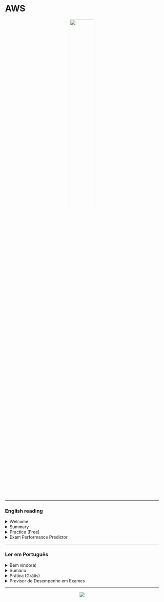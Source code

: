 # AWS

<div align="center">
  <img src="https://i.ibb.co/ZRx0P1C1/68747470733a2f2f692e6962622e636f2f36504d6b4270572f4157532d53657276696365732d5368656c662e706e67.png" width="40%">
</div>



<hr/>

### English reading

<details>
  <summary>Welcome</summary>
  <br/>
  <div align="center">
    <img src="https://cdn-icons-png.flaticon.com/512/5551/5551674.png" width="20%">
  </div>
      
  <p>This documentation serves as a platform to enhance and disseminate knowledge about AWS. I have crafted it to be intuitive, incorporating diagrams, partitions, examples, illustrations, and more.</p>
  
  - If you <b>feel confident about your understanding of AWS</b> and its resources, you can navigate to the <b>summary</b> and explore new features. 
  - However, if you are a beginner, I recommend allowing me to guide you by starting with the <b>AWS analogy</b>:

  #### AWS analogy
  
  AWS (Amazon Web Services) is a cloud platform from Amazon that offers various services for businesses and developers. To better understand, imagine that AWS is like a large tool store, where you can rent everything you need to build/repair your house (or in this case, your application in the cloud).

There you can find simple shelves like S3 (for storage) to more complex tools like EC2 (for creating virtual servers). And if you need something even more specific, just take a look at the store catalog (Amazon Marketplace), which has a little bit of everything.

Oh, and there's more! In AWS, you only pay for what you use. That is, if you need a drill for just one hour, rent it for an hour and pay only for that period. And if you need the drill for longer, just renew the rental. So, you don't have to waste money on tools that you won't use.

Additionally, AWS has a security team that keeps an eye on everything all the time. So, you can rest assured knowing that your tools (or your application) are secure in Amazon's cloud.

In summary, AWS is like "a cloud tool store", where you rent only what you need and have security guaranteed by Amazon's team. Now just choose the right tools to build your house (or your application) and get to work!

  <div align="center">
      <img src="https://cdn-icons-png.flaticon.com/512/3764/3764417.png" width="12%">
      <img src="https://cdn-icons-png.flaticon.com/512/3032/3032220.png" width="5%">
      <img src="https://cdn-icons-png.flaticon.com/512/5357/5357777.png" width="12%">
      <img src="https://cdn-icons-png.flaticon.com/512/3032/3032220.png" width="5%">
      <img src="https://cdn-icons-png.flaticon.com/512/11568/11568924.png" width="12%">
      <img src="https://cdn-icons-png.flaticon.com/512/3032/3032230.png" width="5%">
      <img src="https://cdn-icons-png.flaticon.com/512/17902/17902959.png" width="12%">
      <img src="https://cdn-icons-png.flaticon.com/512/2241/2241772.png" width="12%">
    </div> 
           
</details>
<details>
  <summary>Summary</summary>
   <br/>

<div>
  
  - <img src="https://thumbs2.imgbox.com/95/7a/hpxsWpqt_t.png" alt="Compute" width="40" height="40"> Compute (3/11)
      <hr>
      <table/>
         <tr align="center">
             <td>Resource</td>
             <td>img</td>
             <td>Info</td>
        </tr>
        <tr align="center">
             <td><a href="https://github.com/gil-son/aws/blob/main/english-us/EC2.md">EC2</a></td>
             <td><a href="https://github.com/gil-son/aws/blob/main/english-us/EC2.md"><img src="https://d2q66yyjeovezo.cloudfront.net/icon/d88319dfa5d204f019b4284149886c59-7d586ea82f792b61a8c87de60565133d.svg" /></a></td>
             <td>Amazon EC2 is a cloud computing service that allows easy configuration and running of virtual servers in the Amazon cloud, scaling compute capacity vertically or horizontally based on your application needs, and paying only for the resources you use.</td>
        </tr>
        <tr align="center">
         <td><a href="https://github.com/gil-son/aws/blob/main/english-us/Lambda.md">Lambda</a></td>
         <td><a href="https://github.com/gil-son/aws/blob/main/english-us/Lambda.md"><img src="https://d2q66yyjeovezo.cloudfront.net/icon/945f3fc449518a73b9f5f32868db466c-926961f91b072604c42b7f39ce2eaf1c.svg" /></a></td>
         <td>AWS Lambda is a serverless service that allows for code execution in response to events, without the need for server management.</td>
       </tr>
        <tr align="center">
         <td><a href="https://github.com/gil-son/aws/blob/main/english-us/ElasticBeanstalk.md">ElasticBeanstalk</a></td>
         <td><a href="https://github.com/gil-son/aws/blob/main/english-us/ElasticBeanstalk.md"><img src="https://d2q66yyjeovezo.cloudfront.net/icon/d43b67a293d39d11b046bd1813c804cb-4bc0ce71c93950e1ad695b25a4f1d4b5.svg" /></a></td>
         <td>Elastic Beanstalk is an AWS-managed service that simplifies the deployment and scalability of web applications quickly and easily.</td>
       </tr>
     </table>
  
  - <img src="https://thumbs2.imgbox.com/47/60/PNaM3eXz_t.png" alt="Storage" width="40" height="40"> Storage (3/7)
    <hr>
    <table>
       <tr align="center">
           <td>Resource</td>
           <td>img</td>
           <td>Info</td>
      </tr> 
      <tr align="center">
       <td><a href="https://github.com/gil-son/aws/blob/main/english-us/S3.md">S3</a></td>
       <td><a href="https://github.com/gil-son/aws/blob/main/english-us/S3.md"><img src="https://d2q66yyjeovezo.cloudfront.net/icon/c0828e0381730befd1f7a025057c74fb-43acc0496e64afba82dbc9ab774dc622.svg" /></a></td>
       <td>Amazon S3 is a highly scalable and durable object storage service from AWS, designed to store and retrieve massive amounts of data from anywhere on the web.</td>
     </tr>
      <tr align="center">
       <td><a href="https://github.com/gil-son/aws/blob/main/english-us/AWSSnowFamily.md">AWS SnowFamily</a></td>
       <td><a href="https://github.com/gil-son/aws/blob/main/english-us/AWSSnowFamily.md"><img src="https://d2q66yyjeovezo.cloudfront.net/icon/316ccf80948adeaa0b9fc5863fa2e5d0-041cc4f719216c8b7fab8dd1d41f41e0.svg" /></a>      </td>
       <td>The tools in the AWSSnowFamily theme facilitate offline data movement and processing, ensuring seamless delivery for massive datasets.</td>
     </tr>
     <tr align="center">
        <td><a href="https://github.com/gil-son/aws/blob/main/english-us/AWSStorageGateway.md">AWS StorageGateway</a></td>
        <td><a href="https://github.com/gil-son/aws/blob/main/english-us/AWSStorageGateway.md"><img src="https://d2q66yyjeovezo.cloudfront.net/icon/6e57963f170fcf163d7a0362ab3aa560-475c7af9547c560c673fa2266ae7f440.svg" /></a></td>
         <td>Proficient in implementing and managing Storage Gateway solutions to seamlessly integrate on-premises environments with cloud storage, optimizing data transfer and access. Skilled in configuring and troubleshooting Storage Gateway configurations for efficient and reliable data storage solutions.</td>
     </tr>
      <table/>
  - <img src="https://thumbs2.imgbox.com/1b/15/XwlZ3v2v_t.png" alt="Networking & Content Delivery" width="40" height="40"> Networking & Content Delivery (4/10)
    <hr>
      <table>
         <tr align="center">
             <td>Resource</td>
             <td>img</td>
             <td>Info</td>
        <tr align="center">
           <td><a href="https://github.com/gil-son/aws/blob/main/english-us/VPC.md">VPC</a></td>
           <td><a href="https://github.com/gil-son/aws/blob/main/english-us/VPC.md"><img src="https://d2q66yyjeovezo.cloudfront.net/icon/74f8d03e857091589308684a506ba915-4d9c246d4283a8c3150cf0aa442dec10.svg" /></a></td>
           <td>A VPC (Virtual Private Cloud) is a virtual network environment in the cloud that provides isolated, private space for resources. It offers control over network configuration, including IP address ranges, subnets, and security settings, facilitating secure and scalable deployment of applications and services.</td>
       </tr>
       <tr align="center">
         <td><a href="https://github.com/gil-son/aws/blob/main/english-us/AmazonCloudFront.md">CloudFront</a></td>
         <td><a href="https://github.com/gil-son/aws/blob/main/english-us/AmazonCloudFront.md"><img src="https://thumbs2.imgbox.com/23/62/A66Gl0Cp_t.png" width="55%"/></a></td>
         <td>AWS CloudFront is a fast content delivery network (CDN) service that securely delivers data, videos, applications, and APIs globally with low latency and high transfer speeds. It integrates seamlessly with other AWS services to enhance performance and security.</td>
       </tr>
        <tr align="center">
         <td><a href="https://github.com/gil-son/aws/blob/main/english-us/Route53.md">Route 53</a></td>
         <td><a href="https://github.com/gil-son/aws/blob/main/english-us/Route53.md"><img src="https://d2q66yyjeovezo.cloudfront.net/icon/f5d2c00d40914bff4f82f29f9ef768bc-53a84099cf556710383a52b4612a8612.svg" /></a></td>
         <td>The Amazon Route 53 is AWS's domain name system (DNS) and content delivery network (CDN) service, providing domain registration, DNS resolution, and traffic routing to optimize availability and performance for applications on the internet.
        </td>
       </tr>
      <tr align="center">
         <td><a href="https://github.com/gil-son/aws/blob/main/english-us/LoadBalancer.md">Load Balancer</a></td>
         <td><a href="https://github.com/gil-son/aws/blob/main/english-us/LoadBalancer.md"><img src="https://d2q66yyjeovezo.cloudfront.net/icon/7177e919b32ad97825f95e902595014b-1594766d92813b5baeb706c453f91de0.svg" /></a>  </td>
         <td>Load balancing optimizes resource distribution, ensuring efficient and reliable performance by distributing incoming network traffic across multiple servers or resources.</td>
       </tr>
    <table/>
  - <img src="https://thumbs2.imgbox.com/01/20/rXpLIkB8_t.png" alt="Database" width="40" height="40"> Database (2/9)
     <hr>
      <table>
        <tr align="center">
            <td>Resource</td>
            <td>img</td>
            <td>Info</td>
        </tr>
        <tr align="center">
       <td><a href="https://github.com/gil-son/aws/blob/main/english-us/DynamoDB.md">DynamoDB</a></td>
       <td><a href="https://github.com/gil-son/aws/blob/main/english-us/DynamoDB.md"><img src="https://d2q66yyjeovezo.cloudfront.net/icon/6f419a45e63123b4c16bd679549610f6-87862c68693445999110bbd6a467ce88.svg" /></a></td>
       <td>DynamoDB is a fully managed, highly scalable, flexible, and high-performance NoSQL database service.</td>
      </tr>
      <tr align="center">
       <td><a href="https://github.com/gil-son/aws/blob/main/english-us/RDS.md">RDS</a></td>
       <td><a href="https://github.com/gil-son/aws/blob/main/english-us/RDS.md"><img src="https://d2q66yyjeovezo.cloudfront.net/icon/1d374ed2a6bcf601d7bfd4fc3dfd3b5d-c9f69416d978016b3191175f35e59226.svg" /></a></td>
       <td>Amazon RDS is a managed cloud database service that makes it easy to set up, operate, and scale relational databases such as MySQL, PostgreSQL, Oracle, SQL Server, and others.</td>
     </tr>
    </table>
  - <img src="https://thumbs2.imgbox.com/43/82/jLNe9Jbm_t.png" alt="Security, Identity, & Compliance" width="40" height="40"> Security, Identity, & Compliance (2/23)
     <hr>
      <table>
        <tr align="center">
            <td>Resource</td>
            <td>img</td>
            <td>Info</td>
        </tr>
        <tr align="center">
         <td><a href="https://github.com/gil-son/aws/blob/main/english-us/IAM.md">IAM</a></td>
         <td><a href="https://github.com/gil-son/aws/blob/main/english-us/IAM.md"><img src="https://d2q66yyjeovezo.cloudfront.net/icon/0ebc580ae6450fce8762fad1bff32e7b-0841c1f0e7c5788b88d07a7dbcaceb6e.svg" /></a></td>
         <td>AWS IAM is an identity and access management service that enables control of access to AWS resources by users and applications.</td>
        </tr>
        <tr align="center">
         <td><a href="https://github.com/gil-son/aws/blob/main/english-us/Macie.md">Macie</a></td>
         <td><a href="https://github.com/gil-son/aws/blob/main/english-us/Macie.md"><img src="https://d2q66yyjeovezo.cloudfront.net/icon/433463d9b34c9b0b655eb325d5f0ebce-bb33021b98aec6dc842de83ef649969e.svg" /></a></td>
         <td>Amazon Macie is a fully managed data security service that uses machine learning to automatically discover, classify, and protect sensitive data in AWS, ensuring compliance and enhancing data security.</td>
        </tr>
      </table>
  - <img src="https://thumbs2.imgbox.com/c9/28/i8xe96iT_t.png" alt="Analytics" width="40" height="40"> Analytics (1/19)
     <hr>
      <table>
        <tr align="center">
            <td>Resource</td>
            <td>img</td>
            <td>Info</td>
        </tr>
        <tr align="center">
         <td><a href="https://github.com/gil-son/aws/blob/main/english-us/AWSGlue.md">AWS Glue</a></td>
         <td><a href="https://github.com/gil-son/aws/blob/main/english-us/AWSGlue.md"><img src="https://encrypted-tbn0.gstatic.com/images?q=tbn:ANd9GcTFVmyCvjYqwBE1Od0HzgD-Us60WPPpWHfAU8SVxm-HaQ&s" width="25%" /></a></td>
         <td>Fully managed ETL service. Simplifies data preparation, integration, and transformation. Enables seamless data loading for analytics in AWS ecosystem.</td>
       </tr>
    </table>
  - <img src="https://thumbs2.imgbox.com/16/5c/Irs3F10Z_t.png" alt="Machine Learning" width="40" height="40"> Machine Learning (7/29)
     <hr>
      <table>
        <tr align="center">
            <td>Resource</td>
            <td>img</td>
            <td>Info</td>
        </tr>
       <tr align="center">
           <td><a href="https://github.com/gil-son/aws/blob/main/english-us/Transcribe.md">Transcribe</a></td>
           <td><a href="https://github.com/gil-son/aws/blob/main/english-us/Transcribe.md"><img src="https://d2q66yyjeovezo.cloudfront.net/icon/762bf9a0fc087fbb4ba021a3cee6edaf-2578b25de7cbb06633f39903ccc90d08.svg" /></a></td>
           <td>AWS Transcribe is an automatic speech recognition (ASR) service that converts spoken language into text, enabling transcription of audio and video files for various applications. It supports real-time and batch processing with features like speaker identification and custom vocabulary.</td>
        </tr>
        <tr align="center">
           <td><a href="https://github.com/gil-son/aws/blob/main/english-us/Polly.md">Polly</a></td>
           <td><a href="https://github.com/gil-son/aws/blob/main/english-us/Polly.md"><img src="https://d2q66yyjeovezo.cloudfront.net/icon/8ca4245f09e5a6ecf058c15cca9ac9b6-4a6ec5b037b363b8f33064d09d4f40ab.svg" /></a></td>
           <td>Amazon Polly is a text-to-speech service that uses advanced deep learning technologies to convert written text into natural-sounding speech, supporting multiple languages and voices for various use cases like application accessibility and media content.</td>
       </tr>
       <tr align="center">
           <td><a href="https://github.com/gil-son/aws/blob/main/english-us/Comprehend.md">Comprehend</a></td>
           <td><a href="https://github.com/gil-son/aws/blob/main/english-us/Comprehend.md"><img src="https://d2q66yyjeovezo.cloudfront.net/icon/482863db6bbcbe5d42b2c38fc881497d-595c830f25109d745525de43d97fe7a9.svg" /></a></td>
           <td>Amazon Comprehend is a natural language processing (NLP) service that uses machine learning to extract insights from text, such as entity recognition, sentiment analysis, and topic classification. It helps analyze large volumes of textual data to improve decision-making and operational efficiency.</td>
       </tr>
       <tr align="center">
           <td><a href="https://github.com/gil-son/aws/blob/main/english-us/Kendra.md">Kendra</a></td>
           <td><a href="https://github.com/gil-son/aws/blob/main/english-us/Kendra.md"><img src="https://d2q66yyjeovezo.cloudfront.net/icon/a9ab7ffabee2fd02cfeb90fa2c01a7fd-721a0b96fe52c46786b1ff711999c730.svg" /></a></td>
           <td>Amazon Kendra is an AWS service that offers intelligent search capabilities for enterprise data. It uses machine learning to deliver highly accurate and relevant search results across various data sources and formats.</td>
       </tr> 
      <tr align="center">
           <td><a href="https://github.com/gil-son/aws/blob/main/english-us/Textract.md">Textract</a></td>
           <td><a href="https://github.com/gil-son/aws/blob/main/english-us/Textract.md"><img src="https://d2q66yyjeovezo.cloudfront.net/icon/0121e707af85a4b5d571de33104d5ac1-b655f8b189e18898d77c2e95627a589b.svg" /></a></td>
           <td>AWS Textract is a machine learning service that automatically extracts text and data from documents, going beyond OCR by capturing structured data like tables and forms. It helps organizations streamline document processing, reduce manual data entry, and improve accuracy in extracting valuable information from complex documents.</td>
     </tr>
      <tr align="center">
           <td><a href="https://github.com/gil-son/aws/blob/main/english-us/Translate.md">Translate</a></td>
           <td><a href="https://github.com/gil-son/aws/blob/main/english-us/Translate.md"><img src="https://d2q66yyjeovezo.cloudfront.net/icon/fc46e26a907870744758b76166150f62-76c22bfd03882310f44da5a6a9590864.svg" /></a></td>
           <td>A fully managed neural machine translation service that provides fast, high-quality, and affordable language translation for a wide variety of content types. Ideal for applications requiring real-time or batch translation, supporting multiple languages and enabling localization of content.</td>
       </tr>
       <tr align="center">
        <td><a href="https://github.com/gil-son/aws/blob/main/english-us/Lex.md">Lex</a></td>
        <td><a href="https://github.com/gil-son/aws/blob/main/english-us/Lex.md"><img src="https://d2q66yyjeovezo.cloudfront.net/icon/16660b27a03cc547adc54a269bc4a69e-7d762d8739de54214018a7d757540c79.svg" /></a></td>
        <td>AWS Lex is a service for building conversational interfaces using voice and text, powered by the same technology as Amazon Alexa, enabling developers to create chatbots and virtual assistants.</td>
      </tr>
    </table>
  - <img src="https://thumbs2.imgbox.com/56/87/tWtOvjHB_t.png" alt="Management & Governance" width="40" height="40"> Management & Governance (1/27)
     <hr>
      <table>
        <tr align="center">
            <td>Resource</td>
            <td>img</td>
            <td>Info</td>
        </tr>
        <tr align="center">
         <td><a href="https://github.com/gil-son/aws/blob/main/english-us/CloudWatch.md">CloudWatch</a></td>
         <td><a href="https://github.com/gil-son/aws/blob/main/english-us/CloudWatch.md"><img src="https://d2q66yyjeovezo.cloudfront.net/icon/8f57ebd825a828e205b2dde223ba17e4-6af63a22dc297f8041286760ee8cd2c9.svg" /></a></td>
         <td>CloudWatch is an AWS monitoring and observability service that allows you to collect, store, visualize, and alert on real-time log and metric data for cloud resources.</td>
       </tr>
    </table>
  - <img src="https://thumbs2.imgbox.com/47/b6/NVGD2zwy_t.png" alt="Developer Tools" width="40" height="40"> Developer Tools (7/14)
   <hr>
      <table>
        <tr align="center">
            <td>Resource</td>
            <td>img</td>
            <td>Info</td>
        </tr>
        <tr align="center">
         <td><a href="https://github.com/gil-son/aws/blob/main/english-us/CodeCommit.md">CodeCommit</a></td>
         <td><a href="https://github.com/gil-son/aws/blob/main/english-us/CodeCommit.md"><img src="https://d2q66yyjeovezo.cloudfront.net/icon/f302aa78eafe713bb278e61ef3f29ef9-1901ceb3d0fa4648fa6ac2e2aa8559ed.svg" /></a></td>
         <td>AWS CodeCommit is a fully managed source control service that hosts secure Git repositories, enabling teams to store, manage, and collaborate on code. It integrates seamlessly with AWS services, supports automation, and ensures high availability with encryption for secure access.</td>
       </tr>
       <tr align="center">
         <td><a href="https://github.com/gil-son/aws/blob/main/english-us/CodeBuild.md">CodeBuild</a></td>
         <td><a href="https://github.com/gil-son/aws/blob/main/english-us/CodeBuild.md"><img src="https://d2q66yyjeovezo.cloudfront.net/icon/13ee531096ccb4384d55f6b7cc66572b-9f8463d77a472721923c47b01f973d59.svg" /></a></td>
         <td>AWS CodeBuild is a fully managed CI/CD service that compiles source code, runs tests, and produces software packages, scaling automatically without needing to manage servers. It integrates seamlessly with AWS tools and supports popular build environments.</td>
       </tr>
      <tr align="center">
         <td><a href="https://github.com/gil-son/aws/blob/main/english-us/CodePipeline.md">CodePipeline</a></td>
         <td><a href="https://github.com/gil-son/aws/blob/main/english-us/CodePipeline.md"><img src="https://d2q66yyjeovezo.cloudfront.net/icon/59874d8b5a9e702e16641126cc15e561-8137f94920dd8639de205d20e8e72ad6.svg" /></a></td>
         <td>AWS CodePipeline is a fully managed CI/CD service that automates build, test, and deployment workflows for rapid and reliable application updates. It integrates with various AWS services and third-party tools for seamless delivery pipelines.</td>
       </tr>
      <tr align="center">
         <td><a href="https://github.com/gil-son/aws/blob/main/english-us/Cloud9.md">Cloud9</a></td>
         <td><a href="https://github.com/gil-son/aws/blob/main/english-us/Cloud9.md"><img src="https://d2q66yyjeovezo.cloudfront.net/icon/1a4ec26b6d36503c5b00ae9769d17687-647b27ff27670c1627a1e146f9c557ab.svg" /></a></td>
         <td>AWS Cloud9 is a cloud-based integrated development environment (IDE) that supports multiple programming languages. It provides tools for coding, debugging, and running applications directly from a browser, integrated with AWS services.</td>
       </tr>
      <tr align="center">
         <td><a href="https://github.com/gil-son/aws/blob/main/english-us/CloudShell.md">CloudShell</a></td>
         <td><a href="https://github.com/gil-son/aws/blob/main/english-us/CloudShell.md"><img src="https://d2q66yyjeovezo.cloudfront.net/icon/eb41a287e2011f27d4764844cec7067d-4af6e7aafabe7dd06d94ca592d94ee35.svg" /></a></td>
         <td>AWS CloudShell is a browser-based shell environment for managing AWS resources using the AWS CLI, scripting, and automation tools. It provides 1 GB persistent storage per region, pre-installed CLI tools, and secure access without needing local configuration.</td>
      </tr>
      <tr align="center">
         <td><a href="https://github.com/gil-son/aws/blob/main/english-us/X-Ray.md">X-Ray</a></td>
         <td><a href="https://github.com/gil-son/aws/blob/main/english-us/X-Ray.md"><img src="https://d2q66yyjeovezo.cloudfront.net/icon/32599e5387251a477e16894dca7417bf-86e0d8e9d79a1de9db3d29757776e420.svg" /></a></td>
         <td>AWS X-Ray is a service that provides end-to-end tracing and analysis of distributed applications, allowing you to monitor performance, identify bottlenecks, and troubleshoot issues. It collects data from services, visualizes the request flow, and helps optimize app performance.</td>
      </tr>
      <tr align="center">
         <td><a href="https://github.com/gil-son/aws/blob/main/english-us/CodeArtifact.md">CodeArtifact</a></td>
         <td><a href="https://github.com/gil-son/aws/blob/main/english-us/CodeArtifact.md"><img src="https://a.b.cdn.console.awsstatic.com/a/v1/QSLQYHWNNMF6SQGGU3Q3YXCUZX6I3IONUYL55VXOSIV3POBNGFEQ/icon/b291609a77359753e9634a9886941d16-c66ffca8d44a017992d0b670866fc14f.svg" /></a></td>
         <td>AWS CodeArtifact is a fully managed artifact repository service that simplifies storing, publishing, and sharing software packages securely. It supports multiple package formats, integrates with AWS services, and streamlines dependency management for development teams.</td>
      </tr>
    </table>

  
  - <img src="https://thumbs2.imgbox.com/d8/3c/eEzI8xpZ_t.png" alt="Application Integration" width="40" height="40"> Application Integration (1/9)
    <hr>
    <table>
       <tr align="center">
           <td>Resource</td>
           <td>img</td>
           <td>Info</td>
      </tr> 
    <tr align="center">
     <td><a href="https://github.com/gil-son/aws/blob/main/english-us/APIGateway.md">API Gateway</a></td>
     <td><a href="https://github.com/gil-son/aws/blob/main/english-us/APIGateway.md"><img src="https://d2q66yyjeovezo.cloudfront.net/icon/fb0cde6228b21d89ec222b45efec54e7-0856e92285f4e7ed254b2588d1fe1829.svg" /></a></td>
     <td>Amazon API Gateway is a powerful AWS tool that enables developers to securely and scalably create, publish, monitor, and manage APIs, facilitating integration between different services and applications.</td>
     </tr>
    </table>
  - <img src="https://thumbs2.imgbox.com/27/97/8m67EJTG_t.png" alt="Front-end Web & Mobile" width="40" height="40"> Front-end Web & Mobile (0/4)
  - <img src="https://thumbs2.imgbox.com/1b/7a/pE5Ap4nv_t.png" alt="Containers" width="40" height="40"> Containers (0/4)
  - <img src="https://thumbs2.imgbox.com/af/16/N9EvPFcD_t.png" alt="Migration & Transfer" width="40" height="40"> Migration & Transfer (0/8)
  - <img src="https://thumbs2.imgbox.com/c8/d6/lIXRbROX_t.png" alt="Media Services" width="40" height="40"> Media Services (0/12)
  - <img src="https://thumbs2.imgbox.com/01/f6/mhwKvqjN_t.png" alt="Internet of Things" width="40" height="40"> Internet of Things (0/9)
  - <img src="https://thumbs2.imgbox.com/7e/24/aEOHuYEa_t.png" alt="End User Computing" width="40" height="40"> End User Computing (0/4)
  - <img src="https://thumbs2.imgbox.com/e9/3a/DnMVdCdL_t.png" alt="Business Applications" width="40" height="40"> Business Applications (0/12)
  - <img src="https://thumbs2.imgbox.com/ce/99/HIiBQBDO_t.png" alt="Game Development" width="40" height="40"> Game Development (0/1)
  - <img src="https://thumbs2.imgbox.com/4d/21/BYfIWXid_t.png" alt="Blockchain" width="40" height="40"> Blockchain (0/1)
  - <img src="https://thumbs2.imgbox.com/00/5d/0dmC6jMp_t.png" alt="Cloud Financial Management" width="40" height="40"> Cloud Financial Management (0/3)
  - <img src="https://thumbs2.imgbox.com/54/c6/XyPgFynS_t.png" alt="Customer Enablement" width="40" height="40"> Customer Enablement (0/5)
  - <img src="https://thumbs2.imgbox.com/fa/08/5hLOyOHh_t.png" alt="Satellite" width="40" height="40"> Satellite (0/1)
  - <img src="https://thumbs2.imgbox.com/03/c7/4wEaTpkr_t.png" alt="Quantum Technologies" width="40" height="40"> Quantum Technologies (0/1)

</div>
</details>

<details>
  <summary>Practice (Free)</summary>
  <br/>
  <div align="center">
    <img src="https://cdn-icons-png.flaticon.com/512/12886/12886027.png" width="20%">
  </div>

## AWS Certification Resources

### Cloud Practitioner (CLF-C02)
- <a href="https://simuladoclf.s3.amazonaws.com/english.html" target="_blank">Simulado CLF</a>
- <a href="https://en.daypo.com/aws-cloud-practicioner-clf-c02.html" target="_blank">Daypo</a>
- <a href="https://www.examprepper.co/" target="_blank">Examprepper</a>
- <a href="https://certifica.tech" target="_blank">Certifica.tech</a>

### Developer Associate (DVA-C01)
- <a href="https://devspot.org/DVA-C01.html" target="_blank">DevSpot</a>  
- <a href="https://www.freecram.net/exam/DVA-C01-aws-certified-developer-associate-exam-e10023.html" target="_blank">FreeCram</a>
- <a href="https://en.daypo.com/aws-developer-tricky-question.html" target="_blank">Daypo</a>
- <a href="https://www.examprepper.co/" target="_blank">Examprepper</a>
- <a href="https://certifica.tech" target="_blank">Certifica.tech</a>

### Solutions Architect (SAA-C02)
- <a href="https://devspot.org/SAA-C02.html" target="_blank">DevSpot</a>
- <a href="https://www.examprepper.co/" target="_blank">Examprepper</a>
- <a href="https://certifica.tech" target="_blank">Certifica.tech</a>
</details>

<details>
  <summary>Exam Performance Predictor</summary>

  <div align="center">
    <img src="https://cdn-icons-png.flaticon.com/512/10817/10817446.png" width="20%">
  </div>

  I built an AI-powered web app that predicts your likely exam score based on your habits, sleep, study routine, motivation, and more.

  ### 🧠 How it Works

  1. **Provide Your Information**  
     Input basic personal and study-related details.

  <div align="center">
    <img src="https://cdn-icons-png.flaticon.com/512/4061/4061961.png" width="10%">
  </div>

  2. **AI Makes a Prediction**  
     A Linear Regression model analyzes your inputs to estimate your exam score.

  <div align="center">
    <img src="https://cdn-icons-png.flaticon.com/512/10087/10087719.png" width="10%">
  </div>

  3. **Get an Approximate Score**  
     You'll receive a predicted performance percentage.

  <div align="center">
    <img src="https://cdn-icons-png.flaticon.com/512/1549/1549879.png" width="10%">
  </div>

  ### ✅ Features

  - Friendly Streamlit interface  
  - Real-time performance prediction  
  - Human verification to block bots  
  - Cooldown system to prevent repeated requests  

  ### 🔗 Links

  - 🚀 **Live App**: [Try it here](http://52.91.18.57:8501)
  - 🛠️ **Source Code**: [GitHub Repository](https://github.com/gil-son/exam-predictor-linear-regression)
     - This is the **Beta version**
     - Available daily from **10 AM to 7 PM (UTC-3 / Brasília Time)**
     - You can test it **once per day**  

</details>


<hr/>

### Ler em Português

<details>
  <summary>Bem vindo(a)</summary>
  <br/>

  <div align="center">
    <img src="https://cdn-icons-png.flaticon.com/512/5551/5551674.png" width="20%">
  </div>
  
  <p>Esta documentação serve como uma plataforma para aprimorar e disseminar conhecimento sobre a AWS. Eu a elaborei de forma intuitiva, incorporando diagramas, partições, exemplos, ilustrações e muito mais.</p>

- Se você <b>se sente confiante sobre o seu entendimento da AWS</b> e seus recursos, pode acessar o <b>sumário</b> e explorar novas funcionalidades.
- No entanto, se você é um iniciante, recomendo que me permita guiá-lo começando com uma <b>Analogia à AWS</b>:

#### Analogia à AWS

A AWS (Amazon Web Services) é uma plataforma de nuvem da Amazon que oferece vários serviços para empresas e desenvolvedores. Para entender melhor, imagine que a AWS é como uma grande loja de ferramentas, onde você pode alugar tudo o que precisa para construir/ reformar sua casa (ou, neste caso, sua aplicação na nuvem).

Lá você pode encontrar prateleiras simples como o S3 (para armazenamento) até ferramentas mais complexas como o EC2 (para criar servidores virtuais). E se você precisar de algo ainda mais específico, basta dar uma olhada no catálogo da loja (Amazon Marketplace), que tem um pouco de tudo.

Ah, e tem mais! Na AWS, você só paga pelo que usa. Ou seja, se você precisar de uma furadeira por apenas uma hora, alugue-a por uma hora e pague apenas por esse período. E se você precisar da furadeira por mais tempo, é só renovar o aluguel. Assim, você não precisa desperdiçar dinheiro com ferramentas que não vai usar.

Além disso, a AWS conta com uma equipe de segurança que fica de olho em tudo o tempo todo. Então, você pode ficar tranquilo sabendo que suas ferramentas (ou sua aplicação) estão seguras na nuvem da Amazon.

Resumindo, a AWS é como "uma loja de ferramentas na nuvem", onde você aluga apenas o que precisa e tem a segurança garantida pela equipe da Amazon. Agora é só escolher as ferramentas certas para construir sua casa (ou sua aplicação) e colocar as mãos à obra!

<div align="center">
    <img src="https://cdn-icons-png.flaticon.com/512/3764/3764417.png" width="12%">
    <img src="https://cdn-icons-png.flaticon.com/512/3032/3032220.png" width="5%">
    <img src="https://cdn-icons-png.flaticon.com/512/5357/5357777.png" width="12%">
    <img src="https://cdn-icons-png.flaticon.com/512/3032/3032220.png" width="5%">
    <img src="https://cdn-icons-png.flaticon.com/512/11568/11568924.png" width="12%">
    <img src="https://cdn-icons-png.flaticon.com/512/3032/3032230.png" width="5%">
    <img src="https://cdn-icons-png.flaticon.com/512/17902/17902959.png" width="12%">
    <img src="https://cdn-icons-png.flaticon.com/512/2241/2241772.png" width="12%">
  </div> 

</details>
<details>
  <summary>Sumário</summary>

  <br>
<div>
  
  - <img src="https://thumbs2.imgbox.com/95/7a/hpxsWpqt_t.png" alt="Computação" width="40" height="40"> Computação (3/11)
      <hr>
      <table/>
         <tr align="center">
             <td>Recurso</td>
             <td>Imagem</td>
             <td>Info</td>
        </tr>
        <tr align="center">
             <td><a href="https://github.com/gil-son/aws/blob/main/portugues-br/EC2.md">EC2</a></td>
             <td><a href="https://github.com/gil-son/aws/blob/main/portugues-br/EC2.md"><img src="https://d2q66yyjeovezo.cloudfront.net/icon/d88319dfa5d204f019b4284149886c59-7d586ea82f792b61a8c87de60565133d.svg" /></a></td>
             <td>O Amazon EC2 é um serviço de computação em nuvem que permite configurar e executar servidores virtuais na nuvem da Amazon, dimensionando a capacidade de computação vertical ou horizontalmente com base nas necessidades da sua aplicação e pagando apenas pelos recursos utilizados.</td>
        </tr>
        <tr align="center">
         <td><a href="https://github.com/gil-son/aws/blob/main/portugues-br/Lambda.md">Lambda</a></td>
         <td><a href="https://github.com/gil-son/aws/blob/main/portugues-br/Lambda.md"><img src="https://d2q66yyjeovezo.cloudfront.net/icon/945f3fc449518a73b9f5f32868db466c-926961f91b072604c42b7f39ce2eaf1c.svg" /></a></td>
         <td>O AWS Lambda é um serviço serverless que permite a execução de código em resposta a eventos, sem a necessidade de gerenciamento de servidores.</td>
       </tr>
        <tr align="center">
         <td><a href="https://github.com/gil-son/aws/blob/main/portugues-br/ElasticBeanstalk.md">ElasticBeanstalk</a></td>
         <td><a href="https://github.com/gil-son/aws/blob/main/portugues-br/ElasticBeanstalk.md"><img src="https://d2q66yyjeovezo.cloudfront.net/icon/d43b67a293d39d11b046bd1813c804cb-4bc0ce71c93950e1ad695b25a4f1d4b5.svg" /></a></td>
         <td>O Elastic Beanstalk é um serviço gerenciado da AWS que simplifica a implantação e escalabilidade de aplicações web de forma rápida e fácil.</td>
       </tr>
     </table>
  
  - <img src="https://thumbs2.imgbox.com/47/60/PNaM3eXz_t.png" alt="Armazenamento" width="40" height="40"> Armazenamento (3/7)
    <hr>
    <table>
       <tr align="center">
           <td>Recurso</td>
           <td>Imagem</td>
           <td>Info</td>
      </tr> 
      <tr align="center">
       <td><a href="https://github.com/gil-son/aws/blob/main/portugues-br/S3.md">S3</a></td>
       <td><a href="https://github.com/gil-son/aws/blob/main/portugues-br/S3.md"><img src="https://d2q66yyjeovezo.cloudfront.net/icon/c0828e0381730befd1f7a025057c74fb-43acc0496e64afba82dbc9ab774dc622.svg" /></a></td>
       <td>O Amazon S3 é um serviço de armazenamento de objetos altamente escalável e durável da AWS, projetado para armazenar e recuperar grandes volumes de dados de qualquer lugar da web.</td>
     </tr>
      <tr align="center">
       <td><a href="https://github.com/gil-son/aws/blob/main/portugues-br/AWSSnowFamily.md">AWS SnowFamily</a></td>
       <td><a href="https://github.com/gil-son/aws/blob/main/portugues-br/AWSSnowFamily.md"><img src="https://d2q66yyjeovezo.cloudfront.net/icon/316ccf80948adeaa0b9fc5863fa2e5d0-041cc4f719216c8b7fab8dd1d41f41e0.svg" /></a></td>
       <td>As ferramentas da família AWSSnow facilitam o movimento e o processamento de dados offline, garantindo a entrega perfeita para grandes volumes de dados.</td>
     </tr>
     <tr align="center">
        <td><a href="https://github.com/gil-son/aws/blob/main/portugues-br/AWSStorageGateway.md">AWS StorageGateway</a></td>
        <td><a href="https://github.com/gil-son/aws/blob/main/portugues-br/AWSStorageGateway.md"><img src="https://d2q66yyjeovezo.cloudfront.net/icon/6e57963f170fcf163d7a0362ab3aa560-475c7af9547c560c673fa2266ae7f440.svg" /></a></td>
         <td>Proficiente na implementação e gerenciamento de soluções Storage Gateway para integrar ambientes on-premises com o armazenamento na nuvem, otimizando a transferência e o acesso a dados. Habilidade em configurar e solucionar problemas de Storage Gateway para soluções de armazenamento de dados eficientes e confiáveis.</td>
     </tr>
      <table/>
  - <img src="https://thumbs2.imgbox.com/1b/15/XwlZ3v2v_t.png" alt="Rede & Entrega de Conteúdo" width="40" height="40"> Rede & Entrega de Conteúdo (4/10)
    <hr>
      <table>
         <tr align="center">
             <td>Recurso</td>
             <td>img</td>
             <td>Info</td>
        <tr align="center">
           <td><a href="https://github.com/gil-son/aws/blob/main/portugues-br/VPC.md">VPC</a></td>
           <td><a href="https://github.com/gil-son/aws/blob/main/portugues-br/VPC.md"><img src="https://d2q66yyjeovezo.cloudfront.net/icon/74f8d03e857091589308684a506ba915-4d9c246d4283a8c3150cf0aa442dec10.svg" /></a></td>
           <td>A VPC (Virtual Private Cloud) é um ambiente de rede virtual na nuvem que fornece espaço isolado e privado para recursos. Oferece controle sobre a configuração da rede, incluindo faixas de endereços IP, sub-redes e configurações de segurança, facilitando a implantação segura e escalável de aplicações e serviços.</td>
       </tr>
       <tr align="center">
         <td><a href="https://github.com/gil-son/aws/blob/main/portugues-br/AmazonCloudFront.md">CloudFront</a></td>
         <td><a href="https://github.com/gil-son/aws/blob/main/portugues-br/AmazonCloudFront.md"><img src="https://thumbs2.imgbox.com/23/62/A66Gl0Cp_t.png" width="55%"/></a></td>
         <td>A AWS CloudFront é um serviço rápido de rede de entrega de conteúdo (CDN) que entrega dados, vídeos, aplicações e APIs de forma segura em todo o mundo com baixa latência e altas velocidades de transferência. Integra-se perfeitamente com outros serviços da AWS para melhorar o desempenho e a segurança.</td>
       </tr>
        <tr align="center">
         <td><a href="https://github.com/gil-son/aws/blob/main/portugues-br/Route53.md">Route 53</a></td>
         <td><a href="https://github.com/gil-son/aws/blob/main/portugues-br/Route53.md"><img src="https://d2q66yyjeovezo.cloudfront.net/icon/f5d2c00d40914bff4f82f29f9ef768bc-53a84099cf556710383a52b4612a8612.svg" /></a></td>
         <td>O Amazon Route 53 é o sistema de nomes de domínio (DNS) e serviço de rede de entrega de conteúdo (CDN) da AWS, fornecendo registro de domínio, resolução de DNS e roteamento de tráfego para otimizar a disponibilidade e o desempenho de aplicações na internet.</td>
       </tr>
      <tr align="center">
         <td><a href="https://github.com/gil-son/aws/blob/main/portugues-br/LoadBalancer.md">Balanceador de Carga</a></td>
         <td><a href="https://github.com/gil-son/aws/blob/main/portugues-br/LoadBalancer.md"><img src="https://d2q66yyjeovezo.cloudfront.net/icon/7177e919b32ad97825f95e902595014b-1594766d92813b5baeb706c453f91de0.svg" /></a></td>
         <td>O balanceamento de carga otimiza a distribuição de recursos, garantindo desempenho eficiente e confiável ao distribuir o tráfego de rede de entrada entre vários servidores ou recursos.</td>
       </tr>
    <table/>
- <img src="https://thumbs2.imgbox.com/01/20/rXpLIkB8_t.png" alt="Banco de Dados" width="40" height="40"> Banco de Dados (2/9)
    <hr>
     <table>
        <tr align="center">
            <td>Recurso</td>
            <td>img</td>
            <td>Info</td>
        </tr>
        <tr align="center">
       <td><a href="https://github.com/gil-son/aws/blob/main/portugues-br/DynamoDB.md">DynamoDB</a></td>
       <td><a href="https://github.com/gil-son/aws/blob/main/portugues-br/DynamoDB.md"><img src="https://d2q66yyjeovezo.cloudfront.net/icon/6f419a45e63123b4c16bd679549610f6-87862c68693445999110bbd6a467ce88.svg" /></a></td>
       <td>O DynamoDB é um serviço de banco de dados NoSQL totalmente gerenciado, altamente escalável, flexível e de alto desempenho.</td>
      </tr>
      <tr align="center">
       <td><a href="https://github.com/gil-son/aws/blob/main/portugues-br/RDS.md">RDS</a></td>
       <td><a href="https://github.com/gil-son/aws/blob/main/portugues-br/RDS.md"><img src="https://d2q66yyjeovezo.cloudfront.net/icon/1d374ed2a6bcf601d7bfd4fc3dfd3b5d-c9f69416d978016b3191175f35e59226.svg" /></a></td>
       <td>O Amazon RDS é um serviço de banco de dados em nuvem gerenciado que facilita a configuração, operação e escalabilidade de bancos de dados relacionais, como MySQL, PostgreSQL, Oracle, SQL Server, entre outros.</td>
     </tr>
  </table>
- <img src="https://thumbs2.imgbox.com/43/82/jLNe9Jbm_t.png" alt="Segurança, Identidade e Conformidade" width="40" height="40"> Segurança, Identidade e Conformidade (2/23)
     <hr>
      <table>
        <tr align="center">
            <td>Recurso</td>
            <td>img</td>
            <td>Info</td>
        </tr>
        <tr align="center">
         <td><a href="https://github.com/gil-son/aws/blob/main/portugues-br/IAM.md">IAM</a></td>
         <td><a href="https://github.com/gil-son/aws/blob/main/portugues-br/IAM.md"><img src="https://d2q66yyjeovezo.cloudfront.net/icon/0ebc580ae6450fce8762fad1bff32e7b-0841c1f0e7c5788b88d07a7dbcaceb6e.svg" /></a></td>
         <td>O AWS IAM é um serviço de gerenciamento de identidade e acesso que permite controlar o acesso aos recursos da AWS por usuários e aplicações.</td>
        </tr>
        <tr align="center">
         <td><a href="https://github.com/gil-son/aws/blob/main/portugues-br/Macie.md">Macie</a></td>
         <td><a href="https://github.com/gil-son/aws/blob/main/portugues-br/Macie.md"><img src="https://d2q66yyjeovezo.cloudfront.net/icon/433463d9b34c9b0b655eb325d5f0ebce-bb33021b98aec6dc842de83ef649969e.svg" /></a></td>
         <td>O Amazon Macie é um serviço de segurança de dados totalmente gerenciado que usa machine learning para descobrir, classificar e proteger automaticamente dados sensíveis na AWS, garantindo conformidade e aumentando a segurança dos dados.</td>
        </tr>
      </table>
      
- <img src="https://thumbs2.imgbox.com/c9/28/i8xe96iT_t.png" alt="Análises" width="40" height="40"> Análises (1/19)
     <hr>
      <table>
        <tr align="center">
            <td>Recurso</td>
            <td>img</td>
            <td>Info</td>
        </tr>
        <tr align="center">
         <td><a href="https://github.com/gil-son/aws/blob/main/portugues-br/AWSGlue.md">AWS Glue</a></td>
         <td><a href="https://github.com/gil-son/aws/blob/main/portugues-br/AWSGlue.md"><img src="https://encrypted-tbn0.gstatic.com/images?q=tbn:ANd9GcTFVmyCvjYqwBE1Od0HzgD-Us60WPPpWHfAU8SVxm-HaQ&s" width="25%" /></a></td>
         <td>Serviço de ETL totalmente gerenciado. Simplifica a preparação, integração e transformação de dados. Permite carregamento de dados contínuo para análises no ecossistema AWS.</td>
       </tr>
    </table>
- <img src="https://thumbs2.imgbox.com/16/5c/Irs3F10Z_t.png" alt="Machine Learning" width="40" height="40"> Aprendizado de Máquina (7/29)
     <hr>
      <table>
        <tr align="center">
            <td>Recurso</td>
            <td>img</td>
            <td>Info</td>
        </tr>
       <tr align="center">
           <td><a href="https://github.com/gil-son/aws/blob/main/portugues-br/Transcribe.md">Transcribe</a></td>
           <td><a href="https://github.com/gil-son/aws/blob/main/portugues-br/Transcribe.md"><img src="https://d2q66yyjeovezo.cloudfront.net/icon/762bf9a0fc087fbb4ba021a3cee6edaf-2578b25de7cbb06633f39903ccc90d08.svg" /></a></td>
           <td>O AWS Transcribe é um serviço de reconhecimento automático de fala (ASR) que converte linguagem falada em texto, permitindo a transcrição de arquivos de áudio e vídeo para diversas aplicações. Suporta processamento em tempo real e por lote, com recursos como identificação de locutor e vocabulário personalizado.</td>
        </tr>
        <tr align="center">
           <td><a href="https://github.com/gil-son/aws/blob/main/portugues-br/Polly.md">Polly</a></td>
           <td><a href="https://github.com/gil-son/aws/blob/main/portugues-br/Polly.md"><img src="https://d2q66yyjeovezo.cloudfront.net/icon/8ca4245f09e5a6ecf058c15cca9ac9b6-4a6ec5b037b363b8f33064d09d4f40ab.svg" /></a></td>
           <td>O Amazon Polly é um serviço de conversão de texto em fala que usa tecnologias avançadas de deep learning para converter texto escrito em fala natural, suportando vários idiomas e vozes para diferentes casos de uso, como acessibilidade de aplicativos e conteúdo de mídia.</td>
       </tr>
       <tr align="center">
           <td><a href="https://github.com/gil-son/aws/blob/main/portugues-br/Comprehend.md">Comprehend</a></td>
           <td><a href="https://github.com/gil-son/aws/blob/main/portugues-br/Comprehend.md"><img src="https://d2q66yyjeovezo.cloudfront.net/icon/482863db6bbcbe5d42b2c38fc881497d-595c830f25109d745525de43d97fe7a9.svg" /></a></td>
           <td>O Amazon Comprehend é um serviço de processamento de linguagem natural (NLP) que usa machine learning para extrair insights de textos, como reconhecimento de entidades, análise de sentimentos e classificação de tópicos. Ele ajuda a analisar grandes volumes de dados textuais para melhorar a tomada de decisões e a eficiência operacional.</td>
       </tr>
       <tr align="center">
           <td><a href="https://github.com/gil-son/aws/blob/main/portugues-br/Kendra.md">Kendra</a></td>
           <td><a href="https://github.com/gil-son/aws/blob/main/portugues-br/Kendra.md"><img src="https://d2q66yyjeovezo.cloudfront.net/icon/a9ab7ffabee2fd02cfeb90fa2c01a7fd-721a0b96fe52c46786b1ff711999c730.svg" /></a></td>
           <td>O Amazon Kendra é um serviço da AWS que oferece capacidades de busca inteligente para dados empresariais. Utiliza machine learning para fornecer resultados de busca altamente precisos e relevantes em várias fontes e formatos de dados.</td>
       </tr> 
      <tr align="center">
           <td><a href="https://github.com/gil-son/aws/blob/main/portugues-br/Textract.md">Textract</a></td>
           <td><a href="https://github.com/gil-son/aws/blob/main/portugues-br/Textract.md"><img src="https://d2q66yyjeovezo.cloudfront.net/icon/0121e707af85a4b5d571de33104d5ac1-b655f8b189e18898d77c2e95627a589b.svg" /></a></td>
           <td>O AWS Textract é um serviço de machine learning que extrai automaticamente texto e dados de documentos, indo além do OCR ao capturar dados estruturados como tabelas e formulários. Ajuda as organizações a simplificar o processamento de documentos, reduzir a entrada manual de dados e melhorar a precisão na extração de informações valiosas de documentos complexos.</td>
     </tr>
      <tr align="center">
           <td><a href="https://github.com/gil-son/aws/blob/main/portugues-br/Translate.md">Translate</a></td>
           <td><a href="https://github.com/gil-son/aws/blob/main/portugues-br/Translate.md"><img src="https://d2q66yyjeovezo.cloudfront.net/icon/fc46e26a907870744758b76166150f62-76c22bfd03882310f44da5a6a9590864.svg" /></a></td>
           <td>Um serviço de tradução automática neural totalmente gerenciado que oferece tradução de idiomas rápida, de alta qualidade e acessível para uma ampla variedade de tipos de conteúdo. Ideal para aplicações que exigem tradução em tempo real ou por lote, suportando vários idiomas e permitindo a localização de conteúdo.</td>
       </tr>
       <tr align="center">
        <td><a href="https://github.com/gil-son/aws/blob/main/portugues-br/Lex.md">Lex</a></td>
        <td><a href="https://github.com/gil-son/aws/blob/main/portugues-br/Lex.md"><img src="https://d2q66yyjeovezo.cloudfront.net/icon/16660b27a03cc547adc54a269bc4a69e-7d762d8739de54214018a7d757540c79.svg" /></a></td>
        <td>O AWS Lex é um serviço para construir interfaces conversacionais usando voz e texto, alimentado pela mesma tecnologia da Amazon Alexa, permitindo que desenvolvedores criem chatbots e assistentes virtuais.</td>
      </tr>
    </table>
- <img src="https://thumbs2.imgbox.com/56/87/tWtOvjHB_t.png" alt="Gestão e Governança" width="40" height="40"> Gestão e Governança (1/27)
     <hr>
      <table>
        <tr align="center">
            <td>Recurso</td>
            <td>img</td>
            <td>Info</td>
        </tr>
        <tr align="center">
         <td><a href="https://github.com/gil-son/aws/blob/main/portugues-br/CloudWatch.md">CloudWatch</a></td>
         <td><a href="https://github.com/gil-son/aws/blob/main/portugues-br/CloudWatch.md"><img src="https://d2q66yyjeovezo.cloudfront.net/icon/8f57ebd825a828e205b2dde223ba17e4-6af63a22dc297f8041286760ee8cd2c9.svg" /></a></td>
         <td>O CloudWatch é um serviço de monitoramento e observabilidade da AWS que permite coletar, armazenar, visualizar e criar alertas em tempo real com dados de logs e métricas de recursos em nuvem.</td>
       </tr>
    </table>
- <img src="https://thumbs2.imgbox.com/47/b6/NVGD2zwy_t.png" alt="Ferramentas para Desenvolvedores" width="40" height="40"> Ferramentas para Desenvolvedores (7/14)
   <hr>
      <table>
        <tr align="center">
            <td>Resource</td>
            <td>img</td>
            <td>Info</td>
        </tr>
        <tr align="center">
         <td><a href="https://github.com/gil-son/aws/blob/main/portugues-br/CodeCommit.md">CodeCommit</a></td>
         <td><a href="https://github.com/gil-son/aws/blob/main/portugues-br/CodeCommit.md"><img src="https://d2q66yyjeovezo.cloudfront.net/icon/f302aa78eafe713bb278e61ef3f29ef9-1901ceb3d0fa4648fa6ac2e2aa8559ed.svg" /></a></td>
         <td>O AWS CodeCommit é um serviço de controle de versão totalmente gerenciado que hospeda repositórios Git seguros, permitindo que equipes armazenem, gerenciem e colaborem em código. Ele se integra perfeitamente aos serviços da AWS, oferece suporte à automação e garante alta disponibilidade com criptografia para acesso seguro.</td>
       </tr>
       <tr align="center">
         <td><a href="https://github.com/gil-son/aws/blob/main/portugues-br/CodeBuild.md">CodeBuild</a></td>
         <td><a href="https://github.com/gil-son/aws/blob/main/portugues-br/CodeBuild.md"><img src="https://d2q66yyjeovezo.cloudfront.net/icon/13ee531096ccb4384d55f6b7cc66572b-9f8463d77a472721923c47b01f973d59.svg" /></a></td>
         <td>O AWS CodeBuild é um serviço de CI/CD totalmente gerenciado que compila código-fonte, executa testes e gera pacotes de software, escalando automaticamente sem necessidade de gerenciar servidores. Ele se integra facilmente com ferramentas da AWS e suporta ambientes de build populares.</td>
       </tr>
      <tr align="center">
         <td><a href="https://github.com/gil-son/aws/blob/main/portugues-br/CodePipeline.md">CodePipeline</a></td>
         <td><a href="https://github.com/gil-son/aws/blob/main/portugues-br/CodePipeline.md"><img src="https://d2q66yyjeovezo.cloudfront.net/icon/59874d8b5a9e702e16641126cc15e561-8137f94920dd8639de205d20e8e72ad6.svg" /></a></td>
         <td>O AWS CodePipeline é um serviço gerenciado de CI/CD que automatiza fluxos de trabalho de build, teste e implantação para atualizações rápidas e confiáveis de aplicações. Ele se integra a diversos serviços da AWS e ferramentas de terceiros para pipelines de entrega contínua.</td>
       </tr>
       <tr align="center">
         <td><a href="https://github.com/gil-son/aws/blob/main/portugues-br/Cloud9.md">Cloud9</a></td>
         <td><a href="https://github.com/gil-son/aws/blob/main/portugues-br/Cloud9.md"><img src="https://d2q66yyjeovezo.cloudfront.net/icon/1a4ec26b6d36503c5b00ae9769d17687-647b27ff27670c1627a1e146f9c557ab.svg" /></a></td>
         <td>O AWS Cloud9 é um ambiente de desenvolvimento integrado (IDE) baseado em nuvem que suporta várias linguagens de programação. Ele fornece ferramentas para codificação, depuração e execução de aplicações diretamente de um navegador, integrado com os serviços da AWS.</td>
       </tr>
       <tr align="center">
         <td><a href="https://github.com/gil-son/aws/blob/main/portugues-br/CloudShell.md">CloudShell</a></td>
         <td><a href="https://github.com/gil-son/aws/blob/main/portugues-br/CloudShell.md"><img src="https://d2q66yyjeovezo.cloudfront.net/icon/eb41a287e2011f27d4764844cec7067d-4af6e7aafabe7dd06d94ca592d94ee35.svg" /></a></td>
         <td>AWS CloudShell é um ambiente de terminal baseado em navegador para gerenciar recursos da AWS usando o AWS CLI, scripts e ferramentas de automação. Ele oferece 1 GB de armazenamento persistente por região, ferramentas de CLI pré-instaladas e acesso seguro sem necessidade de configuração local.</td>
       </tr>
      <tr align="center">
        <td><a href="https://github.com/gil-son/aws/blob/main/portugues-br/X-Ray.md">X-Ray</a></td>
        <td><a href="https://github.com/gil-son/aws/blob/main/portugues-br/X-Ray.md"><img src="https://d2q66yyjeovezo.cloudfront.net/icon/32599e5387251a477e16894dca7417bf-86e0d8e9d79a1de9db3d29757776e420.svg" /></a></td>
        <td>AWS X-Ray é um serviço que oferece rastreamento de ponta a ponta e análise de aplicações distribuídas, permitindo monitorar o desempenho, identificar gargalos e solucionar problemas. Ele coleta dados de serviços, visualiza o fluxo de solicitações e ajuda a otimizar o desempenho das aplicações.</td>
      </tr>
      <tr align="center">
        <td><a href="https://github.com/gil-son/aws/blob/main/portugues-br/CodeArtifact.md">CodeArtifact</a></td>
        <td><a href="https://github.com/gil-son/aws/blob/main/portugues-br/CodeArtifact.md"><img src="https://a.b.cdn.console.awsstatic.com/a/v1/QSLQYHWNNMF6SQGGU3Q3YXCUZX6I3IONUYL55VXOSIV3POBNGFEQ/icon/b291609a77359753e9634a9886941d16-c66ffca8d44a017992d0b670866fc14f.svg" /></a></td>
        <td>O AWS CodeArtifact é um serviço de repositório de artefatos totalmente gerenciado que simplifica o armazenamento, publicação e compartilhamento seguro de pacotes de software. Ele suporta vários formatos de pacotes, integra-se com serviços da AWS e otimiza o gerenciamento de dependências para equipes de desenvolvimento.</td>
    </tr>
  </table>
- <img src="https://thumbs2.imgbox.com/d8/3c/eEzI8xpZ_t.png" alt="Integração de Aplicações" width="40" height="40"> Integração de Aplicações (1/9)
    <hr>
    <table>
       <tr align="center">
           <td>Recurso</td>
           <td>img</td>
           <td>Info</td>
      </tr> 
    <tr align="center">
     <td><a href="https://github.com/gil-son/aws/blob/main/portugues-br/APIGateway.md">API Gateway</a></td>
     <td><a href="https://github.com/gil-son/aws/blob/main/portugues-br/APIGateway.md"><img src="https://d2q66yyjeovezo.cloudfront.net/icon/fb0cde6228b21d89ec222b45efec54e7-0856e92285f4e7ed254b2588d1fe1829.svg" /></a></td>
     <td>O Amazon API Gateway é uma poderosa ferramenta da AWS que permite aos desenvolvedores criar, publicar, monitorar e gerenciar APIs de maneira segura e escalável, facilitando a integração entre diferentes serviços e aplicações.</td>
     </tr>
    </table>
- <img src="https://thumbs2.imgbox.com/27/97/8m67EJTG_t.png" alt="Web e Mobile Front-end" width="40" height="40"> Web e Mobile Front-end (0/4)
- <img src="https://thumbs2.imgbox.com/1b/7a/pE5Ap4nv_t.png" alt="Containers" width="40" height="40"> Containers (0/4)
- <img src="https://thumbs2.imgbox.com/af/16/N9EvPFcD_t.png" alt="Migração e Transferência" width="40" height="40"> Migração e Transferência (0/8)
- <img src="https://thumbs2.imgbox.com/c8/d6/lIXRbROX_t.png" alt="Serviços de Mídia" width="40" height="40"> Serviços de Mídia (0/12)
- <img src="https://thumbs2.imgbox.com/01/f6/mhwKvqjN_t.png" alt="Internet das Coisas" width="40" height="40"> Internet das Coisas (0/9)
- <img src="https://thumbs2.imgbox.com/7e/24/aEOHuYEa_t.png" alt="Computação para Usuários Finais" width="40" height="40"> Computação para Usuários Finais (0/4)
- <img src="https://thumbs2.imgbox.com/e9/3a/DnMVdCdL_t.png" alt="Aplicações Empresariais" width="40" height="40"> Aplicações Empresariais (0/12)
- <img src="https://thumbs2.imgbox.com/ce/99/HIiBQBDO_t.png" alt="Desenvolvimento de Jogos" width="40" height="40"> Desenvolvimento de Jogos (0/1)
- <img src="https://thumbs2.imgbox.com/4d/21/BYfIWXid_t.png" alt="Blockchain" width="40" height="40"> Blockchain (0/1)
- <img src="https://thumbs2.imgbox.com/00/5d/0dmC6jMp_t.png" alt="Gestão Financeira em Nuvem" width="40" height="40"> Gestão Financeira em Nuvem (0/3)
- <img src="https://thumbs2.imgbox.com/54/c6/XyPgFynS_t.png" alt="Capacitação de Clientes" width="40" height="40"> Capacitação de Clientes (0/5)
- <img src="https://thumbs2.imgbox.com/fa/08/5hLOyOHh_t.png" alt="Satélite" width="40" height="40"> Satélite (0/1)
- <img src="https://thumbs2.imgbox.com/03/c7/4wEaTpkr_t.png" alt="Tecnologias Quânticas" width="40" height="40"> Tecnologias Quânticas (0/1)

</div>
  
</details>

<details>
  <summary>Prática (Grátis)</summary>
  <br/>
  <div align="center">
    <img src="https://cdn-icons-png.flaticon.com/512/12886/12886027.png" width="20%">
  </div>
  <div align="center"> :page_with_curl: Se necessário use a opção de traduzir do seu navegador.</div>


## Recursos para Certificação AWS

### Cloud Practitioner (CLF-C02)
- <a href="https://simuladoclf.s3.amazonaws.com/english.html" target="_blank">Simulado CLF</a>
- <a href="https://en.daypo.com/aws-cloud-practicioner-clf-c02.html" target="_blank">Daypo</a>
- <a href="https://www.examprepper.co/" target="_blank">Examprepper</a>
- <a href="https://certifica.tech" target="_blank">Certifica.tech</a>

### Developer Associate (DVA-C01)
- <a href="https://devspot.org/DVA-C01.html" target="_blank">DevSpot</a>  
- <a href="https://www.freecram.net/exam/DVA-C01-aws-certified-developer-associate-exam-e10023.html" target="_blank">FreeCram</a>
- <a href="https://en.daypo.com/aws-developer-tricky-question.html" target="_blank">Daypo</a>
- <a href="https://www.examprepper.co/" target="_blank">Examprepper</a>
- <a href="https://certifica.tech" target="_blank">Certifica.tech</a>

### Solutions Architect (SAA-C02)
- <a href="https://devspot.org/SAA-C02.html" target="_blank">DevSpot</a>
- <a href="https://www.examprepper.co/" target="_blank">Examprepper</a>
- <a href="https://certifica.tech" target="_blank">Certifica.tech</a>

</details>

<details>
  <summary>Previsor de Desempenho em Exames</summary>

  <div align="center">
    <img src="https://cdn-icons-png.flaticon.com/512/10817/10817446.png" width="20%">
  </div>

  Desenvolvi um aplicativo web com IA que prevê sua nota provável em um exame com base em seus hábitos, sono, rotina de estudos, motivação e outros fatores.

  ### 🧠 Como Funciona

  1. **Informe Seus Dados**  
     Forneça informações básicas pessoais e relacionadas aos seus estudos.

  <div align="center">
    <img src="https://cdn-icons-png.flaticon.com/512/4061/4061961.png" width="10%">
  </div>

  2. **A IA Faz a Previsão**  
     Um modelo de Regressão Linear analisa seus dados para estimar sua nota.

  <div align="center">
    <img src="https://cdn-icons-png.flaticon.com/512/10087/10087719.png" width="10%">
  </div>

  3. **Veja Sua Nota Estimada**  
     Você receberá um percentual aproximado de desempenho.

  <div align="center">
    <img src="https://cdn-icons-png.flaticon.com/512/1549/1549879.png" width="10%">
  </div>

  ### ✅ Funcionalidades

  - Interface amigável com Streamlit  
  - Previsão de desempenho em tempo real  
  - Verificação humana para evitar bots  
  - Sistema de espera entre tentativas

  ### 🔗 Links

  - 🚀 **Aplicação online**: [Testar aqui](http://52.91.18.57:8501)
  - 🛠️ **Código-Fonte**: [Repositório no GitHub](https://github.com/gil-son/exam-predictor-linear-regression)
    - Esta é a **versão Beta**
    - Disponível diariamente das **10h às 19h (UTC-3 / Horário de Brasília)**
    - Você pode testá-la **uma vez por dia**   

</details>

<hr/>

<div align="center">
  <img src="https://i.ibb.co/kgNSnpv/git-support.png">
</div>

